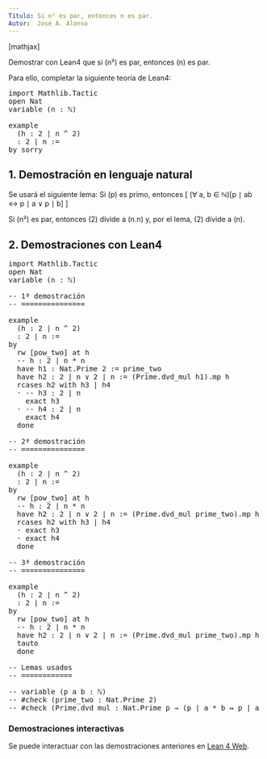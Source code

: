 ```yaml
---
Título: Si n² es par, entonces n es par.
Autor:  José A. Alonso
---
```


[mathjax]

Demostrar con Lean4 que si \(n²\) es par, entonces \(n\) es par.

Para ello, completar la siguiente teoría de Lean4:

<pre lang="lean">
import Mathlib.Tactic
open Nat
variable (n : ℕ)

example
  (h : 2 ∣ n ^ 2)
  : 2 ∣ n :=
by sorry
</pre>
<!--more-->

<h2>1. Demostración en lenguaje natural</h2>

Se usará el siguiente lema: Si \(p\) es primo, entonces
\[ (∀ a, b ∈ ℕ)[p ∣ ab ↔ p ∣ a ∨ p ∣ b] \]

Si \(n²\) es par, entonces \(2\) divide a \(n.n\) y, por el lema, \(2\) divide a \(n\).

<h2>2. Demostraciones con Lean4</h2>

<pre lang="lean">
import Mathlib.Tactic
open Nat
variable (n : ℕ)

-- 1ª demostración
-- ===============

example
  (h : 2 ∣ n ^ 2)
  : 2 ∣ n :=
by
  rw [pow_two] at h
  -- h : 2 ∣ n * n
  have h1 : Nat.Prime 2 := prime_two
  have h2 : 2 ∣ n ∨ 2 ∣ n := (Prime.dvd_mul h1).mp h
  rcases h2 with h3 | h4
  · -- h3 : 2 ∣ n
    exact h3
  · -- h4 : 2 ∣ n
    exact h4
  done

-- 2ª demostración
-- ===============

example
  (h : 2 ∣ n ^ 2)
  : 2 ∣ n :=
by
  rw [pow_two] at h
  -- h : 2 ∣ n * n
  have h2 : 2 ∣ n ∨ 2 ∣ n := (Prime.dvd_mul prime_two).mp h
  rcases h2 with h3 | h4
  · exact h3
  · exact h4
  done

-- 3ª demostración
-- ===============

example
  (h : 2 ∣ n ^ 2)
  : 2 ∣ n :=
by
  rw [pow_two] at h
  -- h : 2 ∣ n * n
  have h2 : 2 ∣ n ∨ 2 ∣ n := (Prime.dvd_mul prime_two).mp h
  tauto
  done

-- Lemas usados
-- ============

-- variable (p a b : ℕ)
-- #check (prime_two : Nat.Prime 2)
-- #check (Prime.dvd_mul : Nat.Prime p → (p ∣ a * b ↔ p ∣ a ∨ p ∣ b))
</pre>

<h3>Demostraciones interactivas</h3>

Se puede interactuar con las demostraciones anteriores en <a href="https://live.lean-lang.org/#url=https://raw.githubusercontent.com/jaalonso/Calculemus2/main/src/Par_si_cuadrado_par.lean" rel="noopener noreferrer" target="_blank">Lean 4 Web</a>.
